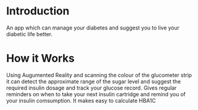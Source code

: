 # Introduction
An app which can manage your diabetes and suggest you to live your diabetic life better.
# How it Works 
Using Augumented Reality and scanning the colour of the glucometer strip it can detect the approximate range of the sugar level and suggest the required insulin dosage and track your glucose record.
Gives regular reminders on when to take your next insulin cartridge and remind you of your insulin comsumption.
It makes easy to calculate HBA1C 

